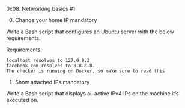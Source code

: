 0x08. Networking basics #1

0. Change your home IP
mandatory

Write a Bash script that configures an Ubuntu server with the below requirements.

Requirements:

    localhost resolves to 127.0.0.2
    facebook.com resolves to 8.8.8.8.
    The checker is running on Docker, so make sure to read this


1. Show attached IPs
mandatory

Write a Bash script that displays all active IPv4 IPs on the machine it’s executed on.
